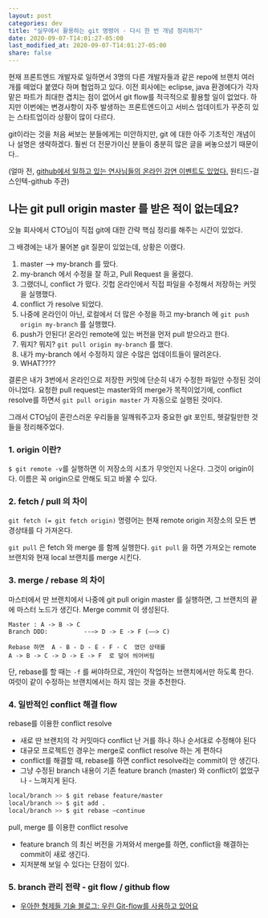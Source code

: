 ```yaml
---
layout: post
categories: dev
title: "실무에서 활용하는 git 명령어 - 다시 한 번 개념 정리하기"
date: 2020-09-07-T14:01:27-05:00
last_modified_at: 2020-09-07-T14:01:27-05:00
share: false
---
```


현재 프론트엔드 개발자로 일하면서 3명의 다른 개발자들과 같은 repo에 브랜치 여러 개를 떼었다 붙였다 하며 협업하고 있다. 이전 회사에는 eclipse, java 환경에다가 각자 맡은 파트가 최대한 겹치는 점이 없어서 git flow를 적극적으로 활용할 일이 없었다. 하지만 이번에는 변경사항이 자주 발생하는 프론트엔드이고 서비스 업데이트가 꾸준히 있는 스타트업이라 상황이 많이 다르다.

git이라는 것을 처음 써보는 분들에게는 미안하지만, git 에 대한 아주 기초적인 개념이나 설명은 생략하겠다. 훨씬 더 전문가이신 분들이 충분히 많은 글을 써놓으셨기 때문이다..

(얼마 전, [github에서 일하고 있는 연사님들의 온라인 강연 이벤트도 있었다.](https://www.wanted.co.kr/events/git_github) 원티드-걸스인텍-github 주관)

## 나는 git pull origin master 를 받은 적이 없는데요?

오늘 회사에서 CTO님이 직접 git에 대한 간략 핵심 정리를 해주는 시간이 있었다. 

그 배경에는 내가 물어본 git 질문이 있었는데, 상황은 이랬다.
1. master --> my-branch 를 땄다.
2. my-branch 에서 수정을 잘 하고, Pull Request 을 올렸다. 
3. 그랬더니, conflict 가 떴다. 깃헙 온라인에서 직접 파일을 수정해서 저장하는 커밋을 실행했다.
4. conflict 가 resolve 되었다.
5. 나중에 온라인이 아닌, 로컬에서 더 많은 수정을 하고 my-branch 에 ```git push origin my-branch``` 를 실행했다.
6. push가 안된다! 온라인 remote에 있는 버전을 먼저 pull 받으라고 한다.
7. 뭐지? 뭐지? ```git pull origin my-branch``` 를 했다.
8. 내가 my-branch 에서 수정하지 않은 수많은 업데이트들이 딸려온다. 
9. WHAT???? 

결론은 내가 3번에서 온라인으로 저장한 커밋에 단순히 내가 수정한 파일만 수정된 것이 아니었다. 요청한 pull request는 master와의 merge가 목적이었기에, conflict resolve를 하면서 ```git pull origin master``` 가 자동으로 실행된 것이다.

그래서 CTO님이 혼란스러운 우리들을 일깨워주고자 중요한 git 포인트, 헷갈릴만한 것들을 정리해주었다. 

### 1. origin 이란?
``` $ git remote -v ```를 실행하면 이 저장소의 시초가 무엇인지 나온다. 그것이 origin이다. 이름은 꼭 origin으로 안해도 되고 바꿀 수 있다.

### 2. fetch / pull 의 차이

```git fetch (= git fetch origin)``` 명령어는 현재 remote origin 저장소의 모든 변경상태를 다 가져온다. 

```git pull``` 은 fetch 와 merge 를 함께 실행한다.
```git pull``` 을 하면 가져오는 remote 브랜치와 현재 local 브랜치를 merge 시킨다.

### 3. merge / rebase 의 차이

마스터에서 딴 브랜치에서 나중에 git pull origin master 를 실행하면, 그 브랜치의 끝에 마스터 노드가 생긴다. 
Merge commit 이 생성된다.

```
Master : A -> B -> C
Branch DDD:          --—> D -> E -> F (——> C)

Rebase 하면  A - B - D - E - F - C  였던 상태를
A -> B -> C -> D -> E -> F  로 덮어 씌어버림
```

단, rebase를 할 때는 ```-f``` 를 써야하므로, 개인이 작업하는 브랜치에서만 하도록 한다. 여럿이 같이 수정하는 브랜치에서는 하지 않는 것을 추천한다.

### 4. 일반적인 conflict 해결 flow

rebase를 이용한 conflict resolve
- 새로 딴 브랜치의 각 커밋마다 conflict 난 거를 하나 하나 순서대로 수정해야 된다
- 대규모 프로젝트인 경우는 merge로 conflict resolve 하는 게 편하다
- conflict를 해결할 때, rebase를 하면 conflict resolve라는 commit이 안 생긴다.
- 그냥 수정된 branch 내용이 기존 feature branch (master) 와 conflict이 없었구나 - 느껴지게 된다. 

```bash
local/branch >> $ git rebase feature/master   
local/branch >> $ git add .
local/branch >> $ git rebase —continue
```

pull, merge 를 이용한 conflict resolve
- feature branch 의 최신 버전을 가져와서 merge를 하면, conflict을 해결하는 commit이 새로 생긴다. 
- 지저분해 보일 수 있다는 단점이 있다.

### 5. branch 관리 전략 -  git flow / github flow

- [우아한 형제들 기술 블로그: 우린 Git-flow를 사용하고 있어요](https://woowabros.github.io/experience/2017/10/30/baemin-mobile-git-branch-strategy.html)
